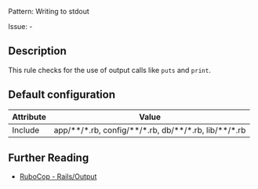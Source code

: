 Pattern: Writing to stdout

Issue: -

## Description

This rule checks for the use of output calls like `puts` and `print`.

## Default configuration

Attribute | Value
--- | ---
Include | app/\*\*/\*.rb, config/\*\*/\*.rb, db/\*\*/\*.rb, lib/\*\*/\*.rb

## Further Reading

* [RuboCop - Rails/Output](https://github.com/rubocop-hq/rubocop-rails/tree/master/lib/rubocop/cop/rails#railsoutput)
